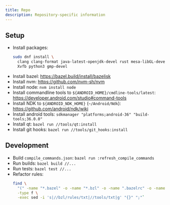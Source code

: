```yaml
---
title: Repo
description: Repository-specific information
---
```


## Setup

- Install packages:
  ```sh
  sudo dnf install \
    clang clang-format java-latest-openjdk-devel rust mesa-libGL-devel go \
    Xvfb python3 gmp-devel
  ```
- Install bazel: https://bazel.build/install/bazelisk
- Install nvm: https://github.com/nvm-sh/nvm
- Install node: `nvm install node`
- Install commandline tools to `${ANDROID_HOME}/cmdline-tools/latest`: https://developer.android.com/studio#command-tools
- Install NDK to `${ANDROID_NDK_HOME}` (`~/Android/Ndk`): https://github.com/android/ndk/wiki
- Install android tools: `sdkmanager "platforms;android-36" "build-tools;36.0.0"`
- Install qt: `bazel run //tools/qt:install`
- Install git hooks: `bazel run //tools/git_hooks:install`

## Development

- Build `compile_commands.json`: `bazel run :refresh_compile_commands`
- Run builds: `bazel build //...`
- Run tests: `bazel test //...`
- Refactor rules:
  ```sh
  find \
    "(" -name "*.bazel" -o -name "*.bzl" -o -name ".bazelrc" -o -name "*.md" ")" \
    -type f \
    -exec sed -i 's|//bzl/rules/txt|//tools/txt|g' "{}" ";"`
  ```
